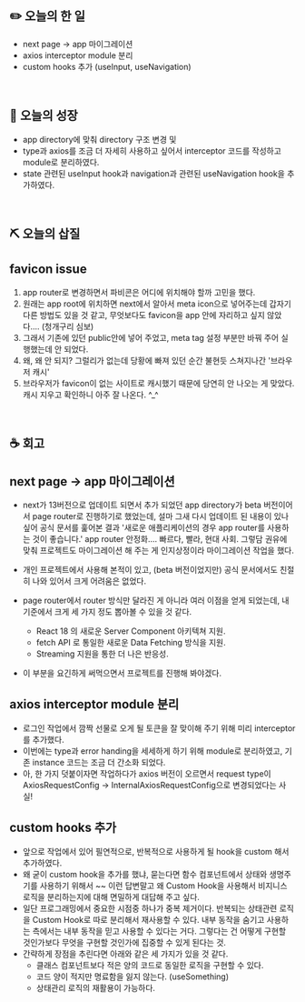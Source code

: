 ## **✏️ 오늘의 한 일**

- next page → app 마이그레이션
- axios interceptor module 분리
- custom hooks 추가 (useInput, useNavigation)

<br>

## **🌈 오늘의 성장**

- app directory에 맞춰 directory 구조 변경 및
- type과 axios를 조금 더 자세히 사용하고 싶어서 interceptor 코드를 작성하고 module로 분리하였다.
- state 관련된 useInput hook과 navigation과 관련된 useNavigation hook을 추가하였다.

<br>

## **⛏ 오늘의 삽질**

## favicon issue

1. app router로 변경하면서 파비콘은 어디에 위치해야 할까 고민을 했다.
2. 원래는 app root에 위치하면 next에서 알아서 meta icon으로 넣어주는데 갑자기 다른 방법도 있을 것 같고, 무엇보다도 favicon을 app 안에 자리하고 싶지 않았다.... (청개구리 심보)
3. 그래서 기존에 있던 public안에 넣어 주었고, meta tag 설정 부분만 바꿔 주어 실행했는데 안 되었다.
4. 왜, 왜 안 되지? 그럴리가 없는데 당황에 빠져 있던 순간 불현듯 스쳐지나간 '브라우저 캐시'
5. 브라우저가 favicon이 없는 사이트로 캐시했기 때문에 당연히 안 나오는 게 맞았다. 캐시 지우고 확인하니 아주 잘 나온다. ^\_^

<br>

## **☕️ 회고**

## next page → app 마이그레이션

- next가 13버전으로 업데이트 되면서 추가 되었던 app directory가 beta 버전이어서 page router로 진행하기로 했었는데, 설마 그새 다시 업데이트 된 내용이 있나 싶어 공식 문서를 훑어본 결과 '새로운 애플리케이션의 경우 app router를 사용하는 것이 좋습니다.' app router 안정화.... 빠르다, 빨라, 현대 사회. 그렇담 권유에 맞춰 프로젝트도 마이그레이션 해 주는 게 인지상정이라 마이그레이션 작업을 했다.

- 개인 프로젝트에서 사용해 본적이 있고, (beta 버전이었지만) 공식 문서에서도 친절히 나와 있어서 크게 어려움은 없었다.
- page router에서 router 방식만 달라진 게 아니라 여러 이점을 얻게 되었는데, 내 기준에서 크게 세 가지 정도 뽑아볼 수 있을 것 같다. <br>
  - React 18 의 새로운 Server Component 아키텍쳐 지원.
  - fetch API 로 통일한 새로운 Data Fetching 방식을 지원.
  - Streaming 지원을 통한 더 나은 반응성.
- 이 부분을 요긴하게 써먹으면서 프로젝트를 진행해 봐야겠다.

## axios interceptor module 분리

- 로그인 작업에서 깜짝 선물로 오게 될 토큰을 잘 맞이해 주기 위해 미리 interceptor를 추가했다.
- 이번에는 type과 error handing을 세세하게 하기 위해 module로 분리하였고, 기존 instance 코드는 조금 더 간소화 되었다.
- 아, 한 가지 덧붙이자면 작업하다가 axios 버전이 오르면서 request type이 AxiosRequestConfig → InternalAxiosRequestConfig으로 변경되었다는 사실!

## custom hooks 추가

- 앞으로 작업에서 있어 필연적으로, 반복적으로 사용하게 될 hook을 custom 해서 추가하였다.
- 왜 굳이 custom hook을 추가를 했냐, 묻는다면 함수 컴포넌트에서 상태와 생명주기를 사용하기 위해서 ~~ 이런 답변말고 왜 Custom Hook을 사용해서 비지니스 로직을 분리하는지에 대해 면밀하게 대답해 주고 싶다.
- 일단 프로그래밍에서 중요한 시점중 하나가 중복 제거이다. 반복되는 상태관련 로직을 Custom Hook로 따로 분리해서 재사용할 수 있다. 내부 동작을 숨기고 사용하는 측에서는 내부 동작을 믿고 사용할 수 있다는 거다. 그렇다는 건 어떻게 구현할 것인가보다 무엇을 구현할 것인가에 집중할 수 있게 된다는 것.
- 간략하게 장점을 추린다면 아래와 같은 세 가지가 있을 것 같다.
  - 클래스 컴포넌트보다 적은 양의 코드로 동일한 로직을 구현할 수 있다.
  - 코드 양이 적지만 명료함을 잃지 않는다. (useSomething)
  - 상태관리 로직의 재활용이 가능하다.
